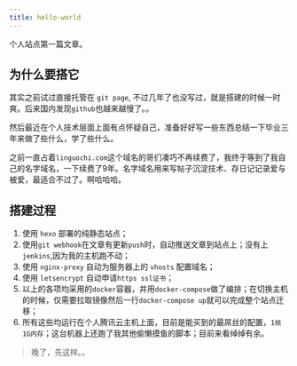 ```yaml
---
title: hello-world
---
```


个人站点第一篇文章。

## 为什么要搭它

其实之前试过直接托管在 `git page`, 不过几年了也没写过，就是搭建的时候一时爽。后来国内发现`github`也越来越慢了。。 

然后最近在个人技术层面上面有点怀疑自己，准备好好写一些东西总结一下毕业三年来做了些什么，学了些什么。

之前一直占着`linguochi.com`这个域名的哥们凑巧不再续费了，我终于等到了我自己的名字域名，一下续费了9年。名字域名用来写帖子沉淀技术、存日记记录爱与被爱，最适合不过了。啊哈哈哈。

## 搭建过程

1. 使用 `hexo` 部署的纯静态站点；
1. 使用`git webhook`在文章有更新`push`时，自动推送文章到站点上；没有上`jenkins`,因为我的主机跑不动；
1. 使用 `nginx-proxy` 自动为服务器上的 `vhosts` 配置域名；
1. 使用 `letsencrypt` 自动申请`https ssl证书`；
1. 以上的各项均采用的`docker`容器，并用`docker-compose`做了编排；在切换主机的时候，仅需要拉取镜像然后一行`docker-compose up`就可以完成整个站点迁移；
1. 所有这些均运行在个人腾讯云主机上面，目前是能买到的最屌丝的配置，`1核1G内存`；这台机器上还跑了我其他偷懒摸鱼的脚本；目前来看绰绰有余。

> 晚了，先这样。。
